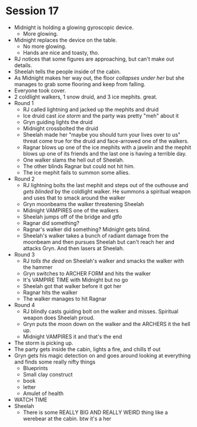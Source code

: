 # Session 17
* Midnight is holding a glowing gyroscopic device.
	* More glowing.
* Midnight replaces the device on the table.
	* No more glowing.
	* Hands are nice and toasty, tho.
* RJ notices that some figures are approaching, but can't make out details.
* Sheelah tells the people inside of the cabin.
* As Midnight makes her way out, the floor _collapses under her_ but she manages to grab some flooring and keep from falling.
* Everyone took cover.
* 2 coldlight walkers, 1 snow druid, and 3 ice mephits. great.
* Round 1
	* RJ called lightning and jacked up the mephits and druid
	* Ice druid cast _ice storm_ and the party was pretty "meh" about it
	* Gryn guiding lights the druid
	* Midnight crossbolted the druid
	* Sheelah made her "maybe you should turn your lives over to us" threat come true for the druid and face-arrowed one of the walkers.
	* Ragnar blows up one of the ice mephits with a javelin and the mephit blows up one of its friends and the last one is having a terrible day.
	* One walker slams the hell out of Sheelah.
	* The other blinds Ragnar but could not hit him.
	* The ice mephit fails to summon some allies.
* Round 2
	* RJ lightning bolts the last mephit and steps out of the outhouse and _gets blinded_ by the coldlight walker. He summons a spiritual weapon and uses that to smack around the walker
	* Gryn moonbeams the walker threatening Sheelah
	* Midnight VAMPIRES one of the walkers
	* Sheelah jumps off of the bridge and gtfo
	* Ragnar did something?
	* Ragnar's walker did something? Midnight gets blind.
	* Sheelah's walker takes a bunch of radiant damage from the moonbeam and then pursues Sheelah but can't reach her and attacks Gryn. And then lasers at Sheelah.
* Round 3
	* RJ _tolls the dead_ on Sheelah's walker and smacks the walker with the hammer
	* Gryn switches to ARCHER FORM and hits the walker
	* It's VAMPIRE TIME with Midnight but no go
	* Sheelah got that walker before it got her
	* Ragnar hits the walker
	* The walker manages to hit Ragnar
* Round 4
	* RJ blindly casts guiding bolt on the walker and misses. Spiritual weapon does Sheelah proud.
	* Gryn puts the moon down on the walker and the ARCHERS it the hell up.
	* Midnight VAMPIRES it and that's the end
* The storm is picking up.
* The party gets inside the cabin, lights a fire, and chills tf out
* Gryn gets his magic detection on and goes around looking at everything and finds some really nifty things
	* Blueprints
	* Small clay construct
	* book
	* letter
	* Amulet of health
* WATCH TIME
* Sheelah
	* There is some REALLY BIG AND REALLY WEIRD thing like a werebear at the cabin. btw it's a her
<!--stackedit_data:
eyJoaXN0b3J5IjpbLTE1NjU1ODc2NDMsLTM5NDgzODk3MSwtND
E4MTk2NDQ4LC0xNzMwNzA2NjAsLTkzMTkxMjE2NiwtMTI5NjEw
OTM2OSwtNTg4MDQzNDA4LDM1ODM1MTU5NywxMDQ4MDgxNTM2LC
0yMzg3MTI4MTcsLTE5MTkyOTg5NzQsLTk2NTM4NzU3NiwxMTUw
NTUyNDUsMTY0OTgwMDY1OSwtMTMwNTA5MDY1MCwtOTI1NTY2MD
k0LC00MTYxNDI2MTFdfQ==
-->